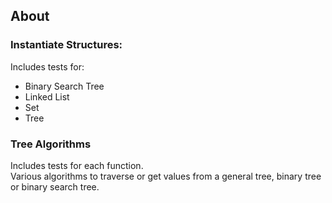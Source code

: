 ## About
### Instantiate Structures:
Includes tests for:
- Binary Search Tree
- Linked List
- Set
- Tree

### Tree Algorithms
Includes tests for each function.  
Various algorithms to traverse or get values from a general tree, binary tree or binary search tree.  
